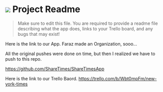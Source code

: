 # ![](https://ga-dash.s3.amazonaws.com/production/assets/logo-9f88ae6c9c3871690e33280fcf557f33.png) Project Readme

> Make sure to edit this file. You are required to provide a readme file describing what the app does, links to your Trello board, and any bugs that may exist!


Here is the link to our App. Faraz made an Organization, sooo...

All the original pushes were done on time, but then I realized we have to push to this repo.

https://github.com/ShareTimes/ShareTimesApp


Here is the link to our Trello Baord. 
https://trello.com/b/Wbt0mpFm/new-york-times



